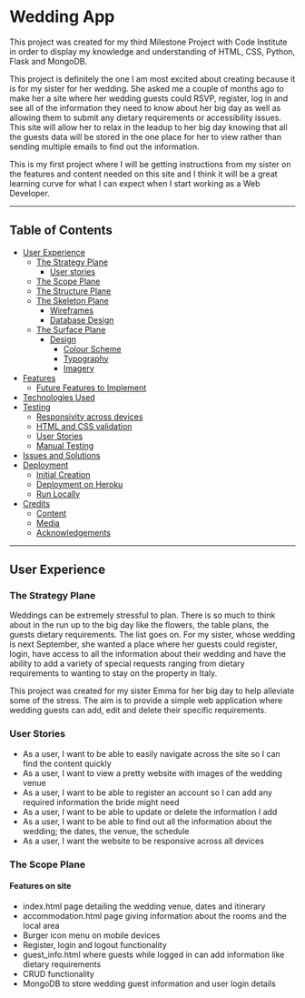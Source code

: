 # Wedding App

This project was created for my third Milestone Project with Code Institute in order to display my knowledge and understanding 
of HTML, CSS, Python, Flask and MongoDB.

This project is definitely the one I am most excited about creating because it is for my sister for her wedding. She asked me a couple 
of months ago to make her a site where her wedding guests could RSVP, register, log in and see all of the information they need to know 
about her big day as well as allowing them to submit any dietary requirements or accessibility issues. This site will allow her to relax 
in the leadup to her big day knowing that all the guests data will be stored in the one place for her to view rather than sending multiple 
emails to find out the information.

This is my first project where I will be getting instructions from my sister on the features and content needed on this site and I think it 
will be a great learning curve for what I can expect when I start working as a Web Developer.

---

## Table of Contents
* [User Experience](#User-Experience)
    * [The Strategy Plane](#The-Strategy-Plane)
        * [User stories](#User-Stories)
    * [The Scope Plane](#The-Scope-Plane)
    * [The Structure Plane](#The-Structure-Plane)
    * [The Skeleton Plane](#The-Skeleton-Plane)
        * [Wireframes](#Wireframes)
        * [Database Design](#Database-Design)
    * [The Surface Plane](#The-Surface-Plane)
        * [Design](#Design)
            * [Colour Scheme](#Colour-Scheme)
            * [Typography](#Typography)
            * [Imagery](#Imagery)
* [Features](#Features)
    - [Future Features to Implement](#future-features-to-implement)
* [Technologies Used](#Technologies-Used)
* [Testing](#testing)
    - [Responsivity across devices](#responsivity-across-devices)
    - [HTML and CSS validation](#html-and-css-validation)
    - [User Stories](#user-stories)
    - [Manual Testing](#manual-testing)
 * [Issues and Solutions](#issues-and-solutions)   
* [Deployment](#deployment)
    * [Initial Creation](#initial-creation)
    * [Deployment on Heroku](#deployment-on-heroku)
    * [Run Locally](#Run-Locally)
* [Credits](#credits)
    * [Content](#content)
    * [Media](#media)
    * [Acknowledgements](#acknowledgements)

--- 

## User Experience
### The Strategy Plane
Weddings can be extremely stressful to plan. There is so much to think about in the run up to the big day like the flowers, the table plans, 
the guests dietary requirements. The list goes on. For my sister, whose wedding is next September, she wanted a place where her guests could 
register, login, have access to all the information about their wedding and have the ability to add a variety of special requests ranging 
from dietary requirements to wanting to stay on the property in Italy.

This project was created for my sister Emma for her big day to help alleviate some of the stress. The aim is to provide a simple web 
application where wedding guests can add, edit and delete their specific requirements.

### User Stories
* As a user, I want to be able to easily navigate across the site so I can find the content quickly
* As a user, I want to view a pretty website with images of the wedding venue
* As a user, I want to be able to register an account so I can add any required information the bride might need
* As a user, I want to be able to update or delete the information I add
* As a user, I want to be able to find out all the information about the wedding; the dates, the venue, the schedule
* As a user, I want the website to be responsive across all devices

### The Scope Plane
#### Features on site
* index.html page detailing the wedding venue, dates and itinerary
* accommodation.html page giving information about the rooms and the local area
* Burger icon menu on mobile devices
* Register, login and logout functionality
* guest_info.html where guests while logged in can add information like dietary requirements
* CRUD functionality
* MongoDB to store wedding guest information and user login details